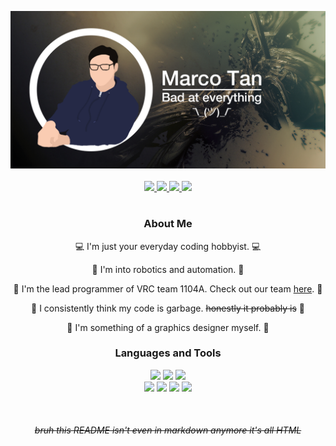 <p align="center">
    <a href="https://www.youtube.com/watch?v=ub82Xb1C8os">
        <img src="resources/github-profile-banner.png">
    </a>
    <br>
    <br>
    <a href ="https://www.facebook.com/marco.tan.200405">
        <img src="https://img.shields.io/badge/-marco.tan.200405-7c8363?style=for-the-badge&logo=facebook&logoColor=white">
    </a>
    <a href="https://www.instagram.com/marco_tan_04/">
        <img src="https://img.shields.io/badge/-%40marco__tan__04-7c8363?style=for-the-badge&logo=instagram&logoColor=white">
    </a>
    <a href="https://www.linkedin.com/in/marco-tan-9191021a3/">
        <img src="https://img.shields.io/badge/-Marco%20Tan-7c8363?style=for-the-badge&logo=linkedin&logoColor=white">
    </a>
    <a href="mailto:marco.tan.200405@gmail.com">
        <img src="https://img.shields.io/badge/-marco.tan.200405@gmail.com-7c8363?style=for-the-badge&logo=gmail&logoColor=white">
    </a>
</p>

#  

<h3 align="center">About Me</h3>

<p align="center">💻 I'm just your everyday coding hobbyist. 💻</p>
<p align="center">🤖 I'm into robotics and automation. 🤖</p>
<p align="center">🤖 I'm the lead programmer of VRC team 1104A. Check out our team <a href="https://github.com/Discobots-1104A">here</a>. 🤖</p>
<p align="center">💩 I consistently think my code is garbage. <strike>honestly it probably is</strike> 💩</p>
<p align="center">🎨 I'm something of a graphics designer myself. 🎨</p>

<h3 align="center">Languages and Tools</h3>

<p align="center">
    <img src="https://img.shields.io/badge/-C%2B%2B%20%E2%80%94%20fluent%20-%237c8363?style=for-the-badge&logo=C%2B%2B&logoColor=white">
    <img src="https://img.shields.io/badge/-C%23%20%E2%80%94%20learning%20-%237c8363?style=for-the-badge&logo=C-sharp&logoColor=white">
    <img src="https://img.shields.io/badge/-rust%20%E2%80%94%20learning%20-%237c8363?style=for-the-badge&logo=rust&logoColor=white">
    <br>
    <img src="https://img.shields.io/badge/-git-%237c8363?style=for-the-badge&logo=git&logoColor=white">
    <img src="https://img.shields.io/badge/-GCC%2FG++-%237c8363?style=for-the-badge&logo=gnu&logoColor=white">
    <img src="https://img.shields.io/badge/-Visual%20Studio-%237c8363?style=for-the-badge&logo=visual-studio&logoColor=white">
    <img src="https://img.shields.io/badge/-Visual%20Studio%20Code-%237c8363?style=for-the-badge&logo=visual-studio-code&logoColor=white">
</p>

<br>
<h6 align="center"><strike>bruh this README isn't even in markdown anymore it's all HTML</strike></h6>
